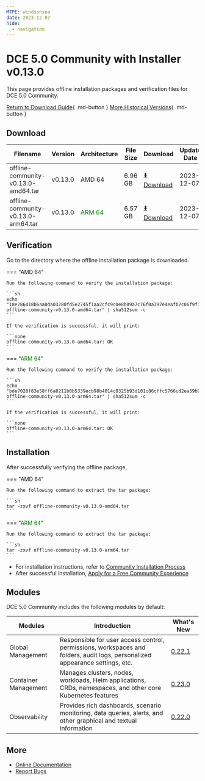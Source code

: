 ```yaml
---
MTPE: windsonsea
date: 2023-12-07
hide:
  - navigation
---
```


# DCE 5.0 Community with Installer v0.13.0

This page provides offline installation packages and verification files for DCE 5.0 Community.

[Return to Download Guide](../index.md){ .md-button } [More Historical Versions](./dce5-installer-history.md){ .md-button }

## Download

| Filename | Version | Architecture | File Size | Download | Update Date |
| -------- | ------- | ------------ | --------- | -------- | ----------- |
| offline-community-v0.13.0-amd64.tar | v0.13.0 | AMD 64 | 6.96 GB | [:arrow_down: Download](https://qiniu-download-public.daocloud.io/DaoCloud_Enterprise/dce5/offline-community-v0.13.0-amd64.tar) | 2023-12-07 |
| offline-community-v0.13.0-arm64.tar | v0.13.0 | <font color="green">ARM 64</font> | 6.57 GB | [:arrow_down: Download](https://qiniu-download-public.daocloud.io/DaoCloud_Enterprise/dce5/offline-community-v0.13.0-arm64.tar) | 2023-12-07 |

## Verification

Go to the directory where the offline installation package is downloaded.

=== "AMD 64"

    Run the following command to verify the installation package:

    ```sh
    echo "18e286418b6aa0da03280fd5e2745f1aa2cfc9c0e8b09a7c76f0a397e4eafb2c06f9f3344d19df2a85b739a961f8f1957d2d91c4a04239fd44dc15cb3d4a52ab  offline-community-v0.13.0-amd64.tar" | sha512sum -c
    ```

    If the verification is successful, it will print:

    ```none
    offline-community-v0.13.0-amd64.tar: OK
    ```

=== "<font color="green">ARM 64</font>"

    Run the following command to verify the installation package:

    ```sh
    echo "bde7028f83e58ff6a8211b0b5339ecb98b4014c0325b93d101c06cffc5766cd2ea59b9b8a148fab7007c88b861eb9e63278bb489d78ad0a097117efa1f39018f  offline-community-v0.13.0-arm64.tar" | sha512sum -c
    ```

    If the verification is successful, it will print:

    ```none
    offline-community-v0.13.0-arm64.tar: OK
    ```

## Installation

After successfully verifying the offline package,

=== "AMD 64"

    Run the following command to extract the tar package:

    ```sh
    tar -zxvf offline-community-v0.13.0-amd64.tar
    ```

=== "<font color="green">ARM 64</font>"

    Run the following command to extract the tar package:

    ```sh
    tar -zxvf offline-community-v0.13.0-arm64.tar
    ```

- For installation instructions, refer to [Community Installation Process](../../install/community/k8s/online.md#_2)
- After successful installation, [Apply for a Free Community Experience](../../dce/license0.md)

## Modules

DCE 5.0 Community includes the following modules by default:

| Modules | Introduction | What's New |
| -------- | ----------- | ---------- |
| Global Management | Responsible for user access control, permissions, workspaces and folders, audit logs, personalized appearance settings, etc. | [0.22.1](../../ghippo/intro/release-notes.md#0221) |
| Container Management | Manages clusters, nodes, workloads, Helm applications, CRDs, namespaces, and other core Kubernetes features | [0.23.0](../../kpanda/intro/release-notes.md#0230) |
| Observability | Provides rich dashboards, scenario monitoring, data queries, alerts, and other graphical and textual information | [0.22.0](../../insight/intro/releasenote.md#0220) |

## More

- [Online Documentation](../../dce/index.md)
- [Report Bugs](https://github.com/DaoCloud/DaoCloud-docs/issues)
